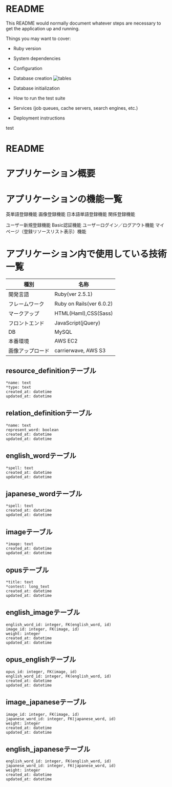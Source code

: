 # README

This README would normally document whatever steps are necessary to get the
application up and running.

Things you may want to cover:

* Ruby version

* System dependencies

* Configuration

* Database creation
![tables](https://user-images.githubusercontent.com/55179175/70849625-76932700-1ec4-11ea-9d8d-0d16edf3a1ac.png)
* Database initialization

* How to run the test suite

* Services (job queues, cache servers, search engines, etc.)

* Deployment instructions

test
# README

# アプリケーション概要



# アプリケーションの機能一覧

英単語登録機能
画像登録機能
日本語単語登録機能
関係登録機能

ユーザー新規登録機能
Basic認証機能
ユーザーログイン／ログアウト機能
マイページ（登録リソースリスト表示）機能

# アプリケーション内で使用している技術一覧

|種別|名称|
|----|---|
|開発言語|Ruby(ver 2.5.1)|
|フレームワーク|Ruby on Rails(ver 6.0.2)|
|マークアップ|HTML(Haml),CSS(Sass)|
|フロントエンド|JavaScript(jQuery)|
|DB|MySQL|
|本番環境|AWS EC2|
|画像アップロード|carrierwave, AWS S3|



## resource_definitionテーブル
    *name: text
    *type: text
    created_at: datetime
    updated_at: datetime

## relation_definitionテーブル
    *name: text
    represent_word: boolean
    created_at: datetime
    updated_at: datetime

## english_wordテーブル
    *spell: text
    created_at: datetime
    updated_at: datetime

## japanese_wordテーブル
    *spell: text
    created_at: datetime
    updated_at: datetime

## imageテーブル
    *image: text
    created_at: datetime
    updated_at: datetime

## opusテーブル
    *title: text
    *contest: long_text
    created_at: datetime
    updated_at: datetime

## english_imageテーブル
    english_word_id: integer, FK(english_word, id)
    image_id: integer, FK(image, id)
    weight: integer
    created_at: datetime
    updated_at: datetime

## opus_englishテーブル
    opus_id: integer, FK(image, id)
    english_word_id: integer, FK(english_word, id)
    created_at: datetime
    updated_at: datetime

## image_japaneseテーブル
    image_id: integer, FK(image, id)
    japanese_word_id: integer, FK(japanese_word, id)
    weight: integer
    created_at: datetime
    updated_at: datetime

## english_japaneseテーブル
    english_word_id: integer, FK(english_word, id)
    japanese_word_id: integer, FK(japanese_word, id)
    weight: integer
    created_at: datetime
    updated_at: datetime

